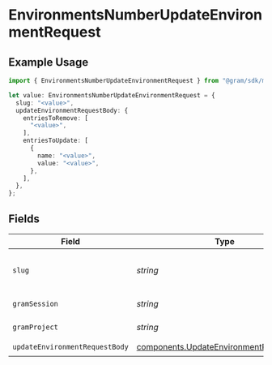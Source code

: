 # EnvironmentsNumberUpdateEnvironmentRequest

## Example Usage

```typescript
import { EnvironmentsNumberUpdateEnvironmentRequest } from "@gram/sdk/models/operations";

let value: EnvironmentsNumberUpdateEnvironmentRequest = {
  slug: "<value>",
  updateEnvironmentRequestBody: {
    entriesToRemove: [
      "<value>",
    ],
    entriesToUpdate: [
      {
        name: "<value>",
        value: "<value>",
      },
    ],
  },
};
```

## Fields

| Field                                                                                              | Type                                                                                               | Required                                                                                           | Description                                                                                        |
| -------------------------------------------------------------------------------------------------- | -------------------------------------------------------------------------------------------------- | -------------------------------------------------------------------------------------------------- | -------------------------------------------------------------------------------------------------- |
| `slug`                                                                                             | *string*                                                                                           | :heavy_check_mark:                                                                                 | The slug of the environment to update                                                              |
| `gramSession`                                                                                      | *string*                                                                                           | :heavy_minus_sign:                                                                                 | Session header                                                                                     |
| `gramProject`                                                                                      | *string*                                                                                           | :heavy_minus_sign:                                                                                 | project header                                                                                     |
| `updateEnvironmentRequestBody`                                                                     | [components.UpdateEnvironmentRequestBody](../../models/components/updateenvironmentrequestbody.md) | :heavy_check_mark:                                                                                 | N/A                                                                                                |